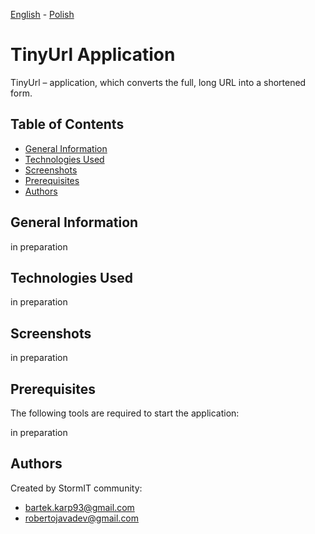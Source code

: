 [<ins>English</ins>](README.md) - [Polish](README.pl.md)

# TinyUrl Application
TinyUrl – application, which converts the full, long URL into a shortened form.

## Table of Contents
* [General Information](#general-information)
* [Technologies Used](#technologies-used)
* [Screenshots](#screenshots)
* [Prerequisites](#prerequisites)
* [Authors](#authors)

## General Information
in preparation

## Technologies Used
in preparation

## Screenshots
in preparation

## Prerequisites
The following tools are required to start the application:

in preparation

## Authors
Created by StormIT community: 
- bartek.karp93@gmail.com
- robertojavadev@gmail.com